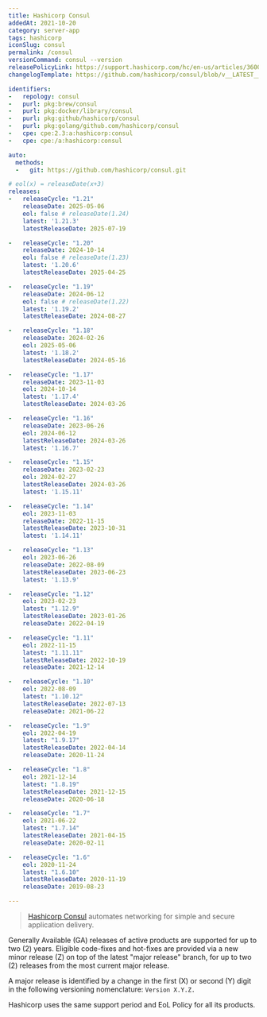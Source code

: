 ```yaml
---
title: Hashicorp Consul
addedAt: 2021-10-20
category: server-app
tags: hashicorp
iconSlug: consul
permalink: /consul
versionCommand: consul --version
releasePolicyLink: https://support.hashicorp.com/hc/en-us/articles/360021185113-Support-Period-and-End-of-Life-EOL-Policy
changelogTemplate: https://github.com/hashicorp/consul/blob/v__LATEST__/CHANGELOG.md

identifiers:
-   repology: consul
-   purl: pkg:brew/consul
-   purl: pkg:docker/library/consul
-   purl: pkg:github/hashicorp/consul
-   purl: pkg:golang/github.com/hashicorp/consul
-   cpe: cpe:2.3:a:hashicorp:consul
-   cpe: cpe:/a:hashicorp:consul

auto:
  methods:
  -   git: https://github.com/hashicorp/consul.git

# eol(x) = releaseDate(x+3)
releases:
-   releaseCycle: "1.21"
    releaseDate: 2025-05-06
    eol: false # releaseDate(1.24)
    latest: '1.21.3'
    latestReleaseDate: 2025-07-19

-   releaseCycle: "1.20"
    releaseDate: 2024-10-14
    eol: false # releaseDate(1.23)
    latest: '1.20.6'
    latestReleaseDate: 2025-04-25

-   releaseCycle: "1.19"
    releaseDate: 2024-06-12
    eol: false # releaseDate(1.22)
    latest: '1.19.2'
    latestReleaseDate: 2024-08-27

-   releaseCycle: "1.18"
    releaseDate: 2024-02-26
    eol: 2025-05-06
    latest: '1.18.2'
    latestReleaseDate: 2024-05-16

-   releaseCycle: "1.17"
    releaseDate: 2023-11-03
    eol: 2024-10-14
    latest: '1.17.4'
    latestReleaseDate: 2024-03-26

-   releaseCycle: "1.16"
    releaseDate: 2023-06-26
    eol: 2024-06-12
    latestReleaseDate: 2024-03-26
    latest: '1.16.7'

-   releaseCycle: "1.15"
    releaseDate: 2023-02-23
    eol: 2024-02-27
    latestReleaseDate: 2024-03-26
    latest: '1.15.11'

-   releaseCycle: "1.14"
    eol: 2023-11-03
    releaseDate: 2022-11-15
    latestReleaseDate: 2023-10-31
    latest: '1.14.11'

-   releaseCycle: "1.13"
    eol: 2023-06-26
    releaseDate: 2022-08-09
    latestReleaseDate: 2023-06-23
    latest: '1.13.9'

-   releaseCycle: "1.12"
    eol: 2023-02-23
    latest: "1.12.9"
    latestReleaseDate: 2023-01-26
    releaseDate: 2022-04-19

-   releaseCycle: "1.11"
    eol: 2022-11-15
    latest: "1.11.11"
    latestReleaseDate: 2022-10-19
    releaseDate: 2021-12-14

-   releaseCycle: "1.10"
    eol: 2022-08-09
    latest: "1.10.12"
    latestReleaseDate: 2022-07-13
    releaseDate: 2021-06-22

-   releaseCycle: "1.9"
    eol: 2022-04-19
    latest: "1.9.17"
    latestReleaseDate: 2022-04-14
    releaseDate: 2020-11-24

-   releaseCycle: "1.8"
    eol: 2021-12-14
    latest: "1.8.19"
    latestReleaseDate: 2021-12-15
    releaseDate: 2020-06-18

-   releaseCycle: "1.7"
    eol: 2021-06-22
    latest: "1.7.14"
    latestReleaseDate: 2021-04-15
    releaseDate: 2020-02-11

-   releaseCycle: "1.6"
    eol: 2020-11-24
    latest: "1.6.10"
    latestReleaseDate: 2020-11-19
    releaseDate: 2019-08-23

---
```


> [Hashicorp Consul](https://www.consul.io/) automates networking for simple and secure application
> delivery.

Generally Available (GA) releases of active products are supported for up to two (2) years. Eligible
code-fixes and hot-fixes are provided via a new minor release (Z) on top of the latest "major
release" branch, for up to two (2) releases from the most current major release.

A major release is identified by a change in the first (X) or second (Y) digit in the following
versioning nomenclature: `Version X.Y.Z.`

Hashicorp uses the same support period and EoL Policy for all its products.
